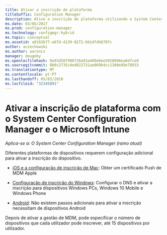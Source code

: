 ```yaml
---
title: Ativar a inscrição de plataforma
titleSuffix: Configuration Manager
description: Ative a inscrição de plataforma utilizando o System Center Configuration Manager e o Microsoft Intune.
ms.date: 03/05/2017
ms.prod: configuration-manager
ms.technology: configmgr-hybrid
ms.topic: conceptual
ms.assetid: a9163b77-a67d-4139-8272-bb1dfdb8707c
author: aczechowski
ms.author: aaroncz
manager: dougeby
ms.openlocfilehash: 9a93d58f990738a93a489e0ee5920098ea04fce0
ms.sourcegitcommit: 0b0c2735c4ed822731ae069b4cc1380e89e78933
ms.translationtype: MT
ms.contentlocale: pt-PT
ms.lasthandoff: 05/03/2018
ms.locfileid: "32345891"
---
```

# <a name="enable-platform-enrollment-with-system-center-configuration-manager-and-microsoft-intune"></a>Ativar a inscrição de plataforma com o System Center Configuration Manager e o Microsoft Intune

*Aplica-se a: O System Center Configuration Manager (ramo atual)*

Diferentes plataformas de dispositivos requerem configuração adicional para ativar a inscrição do dispositivo.
  - [iOS e a configuração de inscrição de Mac](enroll-hybrid-ios-mac.md): Obter um certificado Push de MDM Apple

  - [Configuração de inscrição do Windows](enroll-hybrid-windows.md): Configurar o DNS e ativar a inscrição para dispositivos Windows PCs, Windows 10 Mobile e Windows Phone

  - [Android](enroll-hybrid-android.md): Não existem passos adicionais para ativar a inscrição necessitam de dispositivos Android

Depois de ativar a gestão de MDM, pode especificar o número de dispositivos que cada utilizador pode inscrever, até 15 dispositivos por utilizador.
